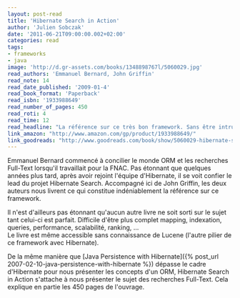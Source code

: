 ```yaml
---
layout: post-read
title: 'Hibernate Search in Action'
author: 'Julien Sobczak'
date: '2011-06-21T09:00:00.002+02:00'
categories: read
tags:
- frameworks
- java
image: 'http://d.gr-assets.com/books/1348898767l/5060029.jpg'
read_authors: 'Emmanuel Bernard, John Griffin'
read_note: 14
read_date_published: '2009-01-4'
read_book_format: 'Paperback'
read_isbn: '1933988649'
read_number_of_pages: 450
read_roti: 4
read_time: 12
read_headline: "La référence sur ce très bon framework. Sans être intrusif, Hibernate Search peut révolutionner vos recherches, même les plus complexes, et ce, sans devoir dépendre des spécificités de votre base relationnelle. Hibernate Search in Action est l'unique ressource qu'il vous faut pour arriver !"
link_amazon: "http://www.amazon.com/gp/product/1933988649/"
link_goodreads: "http://www.goodreads.com/book/show/5060029-hibernate-search-in-action"
---
```



Emmanuel Bernard commencé à concilier le monde ORM et les recherches Full-Text lorsqu'il travaillait pour la FNAC. Pas étonnant que quelques années plus tard, après avoir rejoint l'équipe d'Hibernate, il se voit confier le lead du projet Hibernate Search. Accompagné ici de John Griffin, les deux auteurs nous livrent ce qui constitue indéniablement la référence sur ce framework.

Il n'est d'ailleurs pas étonnant qu'aucun autre livre ne soit sorti sur le sujet tant celui-ci est parfait. Difficile d'être plus complet mapping, indexation, queries, performance, scalabilité, ranking, ...<br/> Le livre est même accessible sans connaissance de Lucene (l'autre pilier de ce framework avec Hibernate).

De la même manière que [Java Persistence with Hibernate]({% post_url 2007-02-10-java-persistence-with-hibernate %}) dépasse le cadre d'Hibernate pour nous présenter les concepts d'un ORM, Hibernate Search in Action s'attache à nous présenter le sujet des recherches Full-Text. Cela explique en partie les 450 pages de l'ouvrage.

